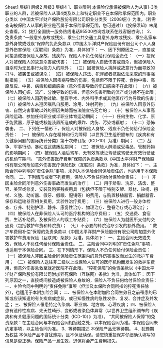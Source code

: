 Sheet1
	层级1	层级2	层级3	层级4
	1、职业限制
	本保险仅承保被保险人为从事1-3类职业的人群，若被保险人从事4类及以上和特定职业不在本保险承保范围内。职业分类以《中国太平洋财产保险股份有限公司职业分类表（2008版）》为准。（若需查询被保险人从事的职业是否属于本保险承保范围，您可通过1）《投保须知》末尾处查看。2）拨打全国统一服务热线电话95500咨询或联系在线客服咨询。）
	2、免责条款
	“一般意外身故或残疾、乘坐公共交通工具意外身故或残疾、乘坐私家车意外身故或残疾”保障的免责条款以《中国太平洋财产保险股份有限公司个人人身意外伤害保险（互联网）条款》为准，具体如下：
		一、因下列原因之一，直接或间接造成被保险人身故、残疾的，保险人不负任何给付保险金责任：
		（一）投保人对被保险人的故意杀害或伤害；
		（二）被保险人自致伤害或自杀，但被保险人自杀时为无民事行为能力人的除外；
		（三）因被保险人挑衅或故意行为而导致的打斗、被袭击或被谋杀；
		（四）被保险人违法、犯罪或者抗拒依法采取的刑事强制措施；
		（五）被保险人因疾病导致的伤害，包括但不限于猝死、食物中毒、高原反应、中暑、病毒和细菌感染（意外伤害导致的伤口感染不在此限）；
		（六）被保险人因妊娠、流产、分娩导致的伤害，但意外伤害所致的流产或分娩不在此限；
		（七）被保险人因药物过敏、整容手术、内外科手术或其他医疗行为导致的伤害；
		（八）被保险人未遵医嘱私自服用、涂用、注射药物；
		（九）被保险人因意外伤害、自然灾害事故以外的原因失踪而被法院宣告死亡的；
		（十）被保险人从事高风险运动、参加任何职业或半职业体育运动期间；
		（十一）任何生物、化学、原子能武器，原子能或核能装置所造成的爆炸、灼伤、污染或辐射；
		（十二）恐怖袭击。
		二、下列任一情形下，保险人对被保险人身故、残疾不负任何给付保险金责任：
		（一）被保险人存在精神和行为障碍（以世界卫生组织颁布的《疾病和有关健康问题的国际统计分类》第十次修订版（ICD-10）为准）期间；
		（二）战争、军事行动、暴动或武装叛乱期间；
		（三）被保险人醉酒或受毒品、管制药物的影响期间；
		（四）被保险人酒后驾车、无有效驾驶证驾驶或驾驶无有效行驶证的机动车期间。
	“意外伤害医疗费用”保障的免责条款以《中国太平洋财产保险股份有限公司附加意外伤害医疗保险E款（互联网）条款》为准，具体如下：
		一、主险合同中列明的“责任免除”事项，未列入本保险合同保险责任的，也适用于本保险合同。
		二、下列情形或者下列费用，保险人不负任何给付保险金责任：
		（一）非因主险合同所列意外伤害事故而发生的治疗；
		（二）用于矫形、洗牙、洁齿、整容、美容或修复、安装及购买残疾用具（包括但不限于特别支架、器材、轮椅、拐杖、义肢、助听器、假牙、假眼、配镜等）的费用，与购置移植器官、捐献器官、保存和运输器官相关费用，实验性治疗费用；
		（三）被保险人进行一般身体检查、疗养、特别护理、静养、康复性治疗、物理治疗、整脊治疗或心理治疗；
		（四）被保险人在非保险人认可的医疗机构的治疗费用；
		（五）交通费、食宿费、生活补助费，及被保险人的误工补贴费；
		（六）被保险人为就医所支付的交通费（包括救护车费和转院费）；
		（七）不必要的转院治疗引发的额外费用。
	“ 救护车费用补偿”保障的免责条款以《中国太平洋财产保险股份有限公司附加意外伤害救护车费用保险（互联网）条款》为准，具体如下：
		一、主险合同无效或失效，保险人不负任何给付保险金责任。
		二、主险合同中列明的“责任免除”事项，也适用于本保险合同。
		三、在下列情形下，保险人不负任何给付保险金责任：
		（一）被保险人非因主险合同保险责任范围内的意外伤害事故而发生的救护车费用；
		（二）被保险人送往非二级以上或保险人认可的医疗机构而发生的救护车费用，但意外伤害急救至就近医院不在此限。
	“猝死保障”的免责条款以《中国太平洋财产保险股份有限公司附加猝死保险（互联网）条款》为准，具体如下：
		 因下列原因之一，直接或间接造成被保险人身故的，保险人不负任何给付保险金责任：
		一、主险合同中列明的“责任免除”事项（但涉及本保险合同所指的猝死责任除外），也适用于本附加险合同；
		二、被保险人在本附加险合同生效日之前罹患的已知或应该知道的有关疾病或症状，或已知慢性病的急性发作、复发、合并症及并发症；
		三、被保险人罹患特定传染病、职业病、地方病、心理疾病；
		四、被保险人患有遗传性疾病、先天性畸形、变形或者染色体异常（以世界卫生组织颁布的《疾病和有关健康问题的国际统计分类（ICD-10）》为准）。
	“共同被保险人保障”的免责条款：在主险合同与本保险合同相抵触之处，以本保险合同为准。本保险合同未约定事项，以主险合同为准。
	3、等待期描述
	本保险产品无等待期。
	4、犹豫期及权益
	本保险产品不含犹豫期，且不保证续保。请您慎重投保并仔细确认填写的信息是否正确，保险产品一旦生效，退保将会产生费用损失。


